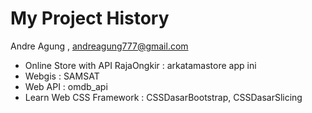 # My Project History

Andre Agung , andreagung777@gmail.com

- Online Store with API RajaOngkir : arkatamastore
app ini
- Webgis : SAMSAT
- Web API : omdb_api
- Learn Web CSS Framework : CSSDasarBootstrap, CSSDasarSlicing
